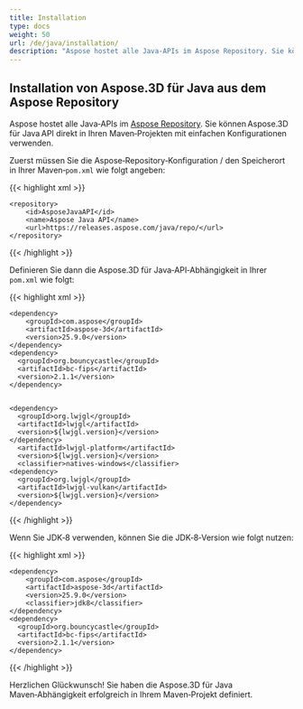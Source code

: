 ```yaml
---
title: Installation
type: docs
weight: 50
url: /de/java/installation/
description: "Aspose hostet alle Java-APIs im Aspose Repository. Sie können Aspose.3D for Java API direkt in Ihren Maven-Projekten mit einfachen Konfigurationen verwenden."
---
```


## **Installation von Aspose.3D für Java aus dem Aspose Repository**
Aspose hostet alle Java‑APIs im [Aspose Repository](https://releases.aspose.com/java/repo/com/aspose/aspose-3d/). Sie können Aspose.3D für Java API direkt in Ihren Maven‑Projekten mit einfachen Konfigurationen verwenden.

Zuerst müssen Sie die Aspose‑Repository‑Konfiguration / den Speicherort in Ihrer Maven‑`pom.xml` wie folgt angeben:

{{< highlight xml >}}

 <repositories>

    <repository>
        <id>AsposeJavaAPI</id>
        <name>Aspose Java API</name>
        <url>https://releases.aspose.com/java/repo/</url>
    </repository>

</repositories>

{{< /highlight >}}

Definieren Sie dann die Aspose.3D für Java‑API‑Abhängigkeit in Ihrer `pom.xml` wie folgt:

{{< highlight xml >}}

 <dependencies>

    <dependency>
        <groupId>com.aspose</groupId>
        <artifactId>aspose-3d</artifactId>
        <version>25.9.0</version>
    </dependency>
    <dependency>
      <groupId>org.bouncycastle</groupId>
      <artifactId>bc-fips</artifactId>
      <version>2.1.1</version>
    </dependency>


    <dependency>
      <groupId>org.lwjgl</groupId>
      <artifactId>lwjgl</artifactId>
      <version>${lwjgl.version}</version>
    </dependency>
      <artifactId>lwjgl-platform</artifactId>
      <version>${lwjgl.version}</version>
      <classifier>natives-windows</classifier>
    <dependency>
      <groupId>org.lwjgl</groupId>
      <artifactId>lwjgl-vulkan</artifactId>
      <version>${lwjgl.version}</version>
    </dependency>
</dependencies>

{{< /highlight >}}


Wenn Sie JDK‑8 verwenden, können Sie die JDK‑8‑Version wie folgt nutzen:

{{< highlight xml >}}

 <dependencies>

    <dependency>
        <groupId>com.aspose</groupId>
        <artifactId>aspose-3d</artifactId>
        <version>25.9.0</version>
        <classifier>jdk8</classifier>
    </dependency>
    <dependency>
      <groupId>org.bouncycastle</groupId>
      <artifactId>bc-fips</artifactId>
      <version>2.1.1</version>
    </dependency>
</dependencies>

{{< /highlight >}}

Herzlichen Glückwunsch! Sie haben die Aspose.3D für Java Maven‑Abhängigkeit erfolgreich in Ihrem Maven‑Projekt definiert.